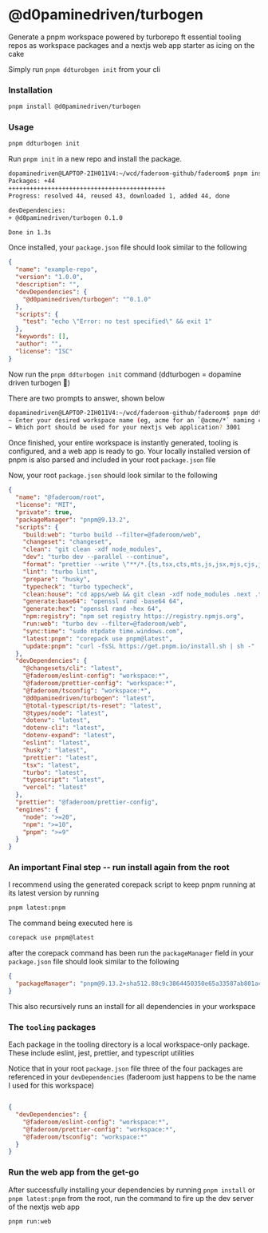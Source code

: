 # @d0paminedriven/turbogen

Generate a pnpm workspace powered by turborepo ft essential tooling repos as workspace packages and a nextjs web app starter as icing on the cake

Simply run `pnpm ddturobgen init` from your cli

### Installation

```bash
pnpm install @d0paminedriven/turbogen
```

### Usage

```bash
pnpm ddturbogen init
```

Run `pnpm init` in a new repo and install the package. 


```bash
dopaminedriven@LAPTOP-2IH011V4:~/wcd/faderoom-github/faderoom$ pnpm install
Packages: +44
++++++++++++++++++++++++++++++++++++++++++++
Progress: resolved 44, reused 43, downloaded 1, added 44, done

devDependencies:
+ @d0paminedriven/turbogen 0.1.0

Done in 1.3s
```


Once installed, your `package.json` file should look similar to the following

```json
{
  "name": "example-repo",
  "version": "1.0.0",
  "description": "",
  "devDependencies": {
    "@d0paminedriven/turbogen": "^0.1.0"
  },
  "scripts": {
    "test": "echo \"Error: no test specified\" && exit 1"
  },
  "keywords": [],
  "author": "",
  "license": "ISC"
}

```

Now run the `pnpm ddturbogen init` command (ddturbogen = dopamine driven turbogen 🌚)

There are two prompts to answer, shown below

```bash
dopaminedriven@LAPTOP-2IH011V4:~/wcd/faderoom-github/faderoom$ pnpm ddturbogen init
~ Enter your desired workspace name (eg, acme for an `@acme/*` naming convention) faderoom
~ Which port should be used for your nextjs web application? 3001
```



Once finished, your entire workspace is instantly generated, tooling is configured, and a web app is ready to go. Your locally installed version of pnpm is also parsed and included in your root `package.json` file

Now, your root `package.json` should look similar to the following


```json
{
  "name": "@faderoom/root",
  "license": "MIT",
  "private": true,
  "packageManager": "pnpm@9.13.2",
  "scripts": {
    "build:web": "turbo build --filter=@faderoom/web",
    "changeset": "changeset",
    "clean": "git clean -xdf node_modules",
    "dev": "turbo dev --parallel --continue",
    "format": "prettier --write \"**/*.{ts,tsx,cts,mts,js,jsx,mjs,cjs,json,yaml,yml,css,html,md,mdx}\" --ignore-unknown --cache",
    "lint": "turbo lint",
    "prepare": "husky",
    "typecheck": "turbo typecheck",
    "clean:house": "cd apps/web && git clean -xdf node_modules .next .turbo  && cd ../..tooling/eslint && git clean -xdf node_modules .turbo && cd ../prettier && git clean -xdf node_modules .turbo && cd ../typescript && git clean -xdf .turbo node_modules && cd ../jest-presets && git clean -xdf node_modules .turbo && cd ../.. && git clean -xdf node_modules pnpm-lock.yaml && pnpm install",
    "generate:base64": "openssl rand -base64 64",
    "generate:hex": "openssl rand -hex 64",
    "npm:registry": "npm set registry https://registry.npmjs.org",
    "run:web": "turbo dev --filter=@faderoom/web",
    "sync:time": "sudo ntpdate time.windows.com",
    "latest:pnpm": "corepack use pnpm@latest",
    "update:pnpm": "curl -fsSL https://get.pnpm.io/install.sh | sh -"
  },
  "devDependencies": {
    "@changesets/cli": "latest",
    "@faderoom/eslint-config": "workspace:*",
    "@faderoom/prettier-config": "workspace:*",
    "@faderoom/tsconfig": "workspace:*",
    "@d0paminedriven/turbogen": "latest",
    "@total-typescript/ts-reset": "latest",
    "@types/node": "latest",
    "dotenv": "latest",
    "dotenv-cli": "latest",
    "dotenv-expand": "latest",
    "eslint": "latest",
    "husky": "latest",
    "prettier": "latest",
    "tsx": "latest",
    "turbo": "latest",
    "typescript": "latest",
    "vercel": "latest"
  },
  "prettier": "@faderoom/prettier-config",
  "engines": {
    "node": ">=20",
    "npm": ">=10",
    "pnpm": ">=9"
  }
}
```

### An important Final step -- run install again from the root

I recommend using the generated corepack script to keep pnpm running at its latest version by running

```bash
pnpm latest:pnpm
```

The command being executed here is

```bash
corepack use pnpm@latest
```

after the corepack command has been run the `packageManager` field in your `package.json` file should look similar to the following

```json
{
  "packageManager": "pnpm@9.13.2+sha512.88c9c3864450350e65a33587ab801acf946d7c814ed1134da4a924f6df5a2120fd36b46aab68f7cd1d413149112d53c7db3a4136624cfd00ff1846a0c6cef48a",
}
```

This also recursively runs an install for all dependencies in your workspace

### The `tooling` packages

Each package in the tooling directory is a local workspace-only package. These include eslint, jest, prettier, and typescript utilities

Notice that in your root `package.json` file three of the four packages are referenced in your `devDependencies` (faderoom just happens to be the name I used for this workspace)

```json

{
  "devDependencies": {
    "@faderoom/eslint-config": "workspace:*",
    "@faderoom/prettier-config": "workspace:*",
    "@faderoom/tsconfig": "workspace:*"
  }
}
```


### Run the web app from the get-go

After successfully installing your dependencies by running `pnpm install` or `pnpm latest:pnpm` from the root, run the command to fire up the dev server of the nextjs web app

```bash
pnpm run:web
```


